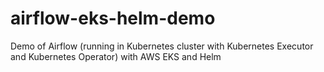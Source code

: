 # airflow-eks-helm-demo
Demo of Airflow (running in Kubernetes cluster with Kubernetes Executor and Kubernetes Operator) with AWS EKS and Helm
